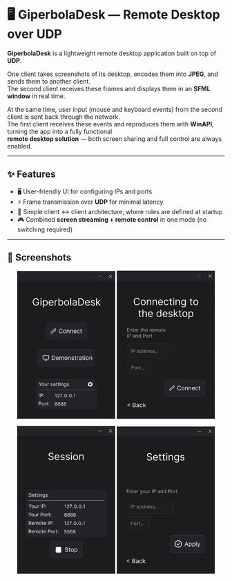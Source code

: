 # 🖥️ GiperbolaDesk — Remote Desktop over UDP

**GiperbolaDesk** is a lightweight remote desktop application built on top of **UDP**.  

One client takes screenshots of its desktop, encodes them into **JPEG**, and sends them to another client.  
The second client receives these frames and displays them in an **SFML window** in real time.  

At the same time, user input (mouse and keyboard events) from the second client is sent back through the network.  
The first client receives these events and reproduces them with **WinAPI**, turning the app into a fully functional  
**remote desktop solution** — both screen sharing and full control are always enabled.  

---

## ✨ Features

- 🖥️ User-friendly UI for configuring IPs and ports  
- ⚡ Frame transmission over **UDP** for minimal latency  
- 🔗 Simple client ↔ client architecture, where roles are defined at startup  
- 🎮 Combined **screen streaming + remote control** in one mode (no switching required)  

---

## 📸 Screenshots

<p align="center">
  <img src="https://raw.githubusercontent.com/GiperB0la/Desk/main/Screens/Screen1.jpg" alt="Screen1" width="45%">
  <img src="https://raw.githubusercontent.com/GiperB0la/Desk/main/Screens/Screen2.jpg" alt="Screen2" width="45%">
</p>

<p align="center">
  <img src="https://raw.githubusercontent.com/GiperB0la/Desk/main/Screens/Screen3.jpg" alt="Screen3" width="45%">
  <img src="https://raw.githubusercontent.com/GiperB0la/Desk/main/Screens/Screen4.jpg" alt="Screen4" width="45%">
</p>
